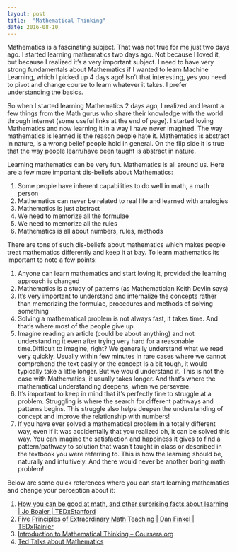 ```yaml
---
layout: post
title:  "Mathematical Thinking"
date: 2016-08-10
---
```

Mathematics is a fascinating subject. That was not true for me just two days ago. I started learning mathematics two days ago. Not because I loved it, but because I realized it’s a very important subject. I need to have very strong fundamentals about Mathematics if I wanted to learn Machine Learning, which I picked up 4 days ago! Isn’t that interesting, yes you need to pivot and change course to learn whatever it takes. I prefer understanding the basics.

So when I started learning Mathematics 2 days ago, I realized and learnt a few things from the Math gurus who share their knowledge with the world through internet (some useful links at the end of page). I started loving Mathematics and now learning it in a way I have never imagined. The way mathematics is learned is the reason people hate it. Mathematics is abstract in nature, is a wrong belief people hold in general. On the flip side it is true that the way people learn/have been taught is abstract in nature.

Learning mathematics can be very fun. Mathematics is all around us. Here are a few more important dis-beliefs about Mathematics:
1. Some people have inherent capabilities to do well in math, a math person
2. Mathematics can never be related to real life and learned with analogies
3. Mathematics is just abstract
4. We need to memorize all the formulae
5. We need to memorize all the rules
6. Mathematics is all about numbers, rules, methods

There are tons of such dis-beliefs about mathematics which makes people treat mathematics differently and keep it at bay. To learn mathematics its important to note a few points:
1. Anyone can learn mathematics and start loving it, provided the learning approach is changed
2. Mathematics is a study of patterns (as Mathematician Keith Devlin says)
3. It’s very important to understand and internalize the concepts rather than memorizing the formulae, procedures and methods of solving something
4. Solving a mathematical problem is not always fast, it takes time. And that’s where most of the people give up.
5. Imagine reading an article (could be about anything) and not understanding it even after trying very hard for a reasonable time.Difficult to imagine, right? We generally understand what we read very quickly. Usually within few minutes in rare cases where we cannot comprehend the text easily or the concept is a bit tough, it would typically take a little longer. But we would understand it. This is not the case with Mathematics, it usually takes longer. And that’s where the mathematical understanding deepens, when we persevere.
6. It’s important to keep in mind that it’s perfectly fine to struggle at a problem. Struggling is where the search for different pathways and patterns begins. This struggle also helps deepen the understanding of concept and improve the relationship with numbers!
7. If you have ever solved a mathematical problem in a totally different way, even if it was accidentally that you realized oh, it can be solved this way. You can imagine the satisfaction and happiness it gives to find a pattern/pathway to solution that wasn’t taught in class or described in the textbook you were referring to. This is how the learning should be, naturally and intuitively. And there would never be another boring math problem!

Below are some quick references where you can start learning mathematics and change your perception about it:
1. [How you can be good at math, and other surprising facts about learning | Jo Boaler | TEDxStanford](https://www.youtube.com/watch?v=3icoSeGqQtY)
2. [Five Principles of Extraordinary Math Teaching | Dan Finkel | TEDxRainier](https://www.youtube.com/watch?v=ytVneQUA5-c)
3. [Introduction to Mathematical Thinking – Coursera.org](https://www.coursera.org/learn/mathematical-thinking)
4. [Ted Talks about Mathematics](http://www.ted.com/topics/math)
